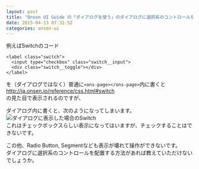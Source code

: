 ```yaml
---
layout: post
title: "Onsen UI Guide の「ダイアログを使う」のダイアログに選択系のコントロールを使用するには"
date: 2015-04-13 07:31:52
categories: onsen-ui
---
```

<p>例えばSwitchのコード</p>

<pre><code>&lt;label class="switch"&gt;
  &lt;input type="checkbox" class="switch__input"&gt;
  &lt;div class="switch__toggle"&gt;&lt;/div&gt;
&lt;/label&gt;
</code></pre>

<p>を（ダイアログではなく）普通に<code>&lt;ons-page&gt;&lt;/ons-page&gt;</code>内に書くと<br>
<a href="http://ja.onsen.io/reference/css.html#switch" rel="nofollow noreferrer">http://ja.onsen.io/reference/css.html#switch</a><br>
の見た目で表示されるのですが、</p>

<p>ダイアログ内に書くと、次のようになってしまいます。<br>
<img src="https://i.stack.imgur.com/9nlbi.png" alt="ダイアログに表示した場合のSwitch"><br>
これはチェックボックスらしい表示になってはいますが、チェックすることはできないです。</p>

<p>この他、Radio Button, Segmentなども表示が壊れて操作ができないです。<br>
ダイアログに選択系のコントロールを配置する方法があれば教えていただけないでしょうか。</p>
